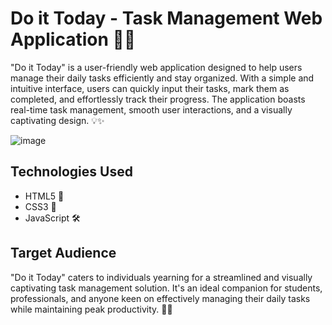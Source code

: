 # Do it Today - Task Management Web Application 🚀📝

"Do it Today" is a user-friendly web application designed to help users manage their daily tasks efficiently and stay organized. With a simple and intuitive interface, users can quickly input their tasks, mark them as completed, and effortlessly track their progress. The application boasts real-time task management, smooth user interactions, and a visually captivating design. 💡✨

![image](https://github.com/Abinesh-M/do-it-today/assets/76783334/1d48c0fb-ec84-4e1d-9a2d-f17c9a576a5a)


## Technologies Used

- HTML5 🧱
- CSS3 🎨
- JavaScript 🛠️

## Target Audience

"Do it Today" caters to individuals yearning for a streamlined and visually captivating task management solution. It's an ideal companion for students, professionals, and anyone keen on effectively managing their daily tasks while maintaining peak productivity. 🎯📅
